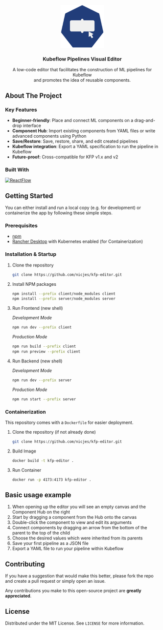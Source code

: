 <!-- PROJECT LOGO -->
<br />
<div align="center">
  <a href="https://github.com/nicjes/kfp-editor">
    <img src="logo.png" alt="Logo" width="140" height="140">
  </a>

<h3 align="center">Kubeflow Pipelines Visual Editor</h3>
  <p align="center">
    A low-code editor that facilitates the construction of ML pipelines for Kubeflow
    <br \>
    and promotes the idea of reusable components.
</div>




<!-- ABOUT THE PROJECT -->
## About The Project

### Key Features

* **Beginner-friendly**: Place and connect ML components on a drag-and-drop interface
* **Component Hub**: Import existing components from YAML files or write advanced components using Python
* **Save/Restore**: Save, restore, share, and edit created pipelines
* **Kubeflow integration**: Export a YAML specification to run the pipeline in Kubeflow
* **Future-proof:** Cross-compatible for KFP v1.x and v2




### Built With

[![ReactFlow][ReactFlow]][ReactFlow-url]




<!-- GETTING STARTED -->
## Getting Started

You can either install and run a local copy (e.g. for development) or containerize the app by following these simple steps.

### Prerequisites

* [npm](https://www.npmjs.com/)
* [Rancher Desktop](https://rancherdesktop.io/) with Kubernetes enabled (for Containerization)

### Installation & Startup

1. Clone the repository
   ```sh
   git clone https://github.com/nicjes/kfp-editor.git
   ```

2. Install NPM packages
   ```sh
   npm install --prefix client/node_modules client
   npm install --prefix server/node_modules server
   ```

3. Run Frontend (new shell)

   _Development Mode_
   ```sh
   npm run dev --prefix client
   ```
   _Production Mode_
   ```sh
   npm run build --prefix client
   npm run preview --prefix client
   ```

3. Run Backend (new shell)

   _Development Mode_
   ```sh
   npm run dev --prefix server
   ```
   _Production Mode_
   ```sh
   npm run start --prefix server
   ```


### Containerization

This repository comes with a `Dockerfile` for easier deployment.

1. Clone the repository (if not already done)
   ```sh
   git clone https://github.com/nicjes/kfp-editor.git
   ```

2. Build Image
   ```sh
   docker build -t kfp-editor .
   ```

3. Run Container
   ```sh
   docker run -p 4173:4173 kfp-editor .
   ```



<!-- USAGE EXAMPLES -->
## Basic usage example

1. When opening up the editor you will see an empty canvas and the Component Hub on the right
2. Start by dragging a component from the Hub onto the canvas
3. Double-click the component to view and edit its arguments
4. Connect components by dragging an arrow from the bottom of the parent to the top of the child
5. Choose the desired values which were inherited from its parents
6. Save your first pipeline as a JSON file
7. Export a YAML file to run your pipeline within Kubeflow




<!-- CONTRIBUTING -->
## Contributing

If you have a suggestion that would make this better, please fork the repo and create a pull request or simply open an issue. 

Any contributions you make to this open-source project are **greatly appreciated**.




<!-- LICENSE -->
## License

Distributed under the MIT License. See `LICENSE` for more information.




<!-- MARKDOWN LINKS & IMAGES -->
[ReactFlow]: https://img.shields.io/badge/React%20Flow-ff0072?style=for-the-badge&logo=react&logoColor=fff
[ReactFlow-url]: https://reactflow.dev/

